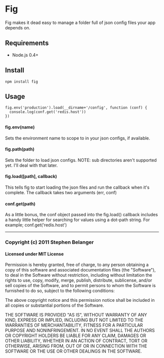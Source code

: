 # Fig
Fig makes it dead easy to manage a folder full of json config files your app depends on.

## Requirements
* Node.js 0.4+

## Install

    npm install fig

## Usage

    fig.env('production').load(__dirname+'/config', function (conf) {
      console.log(conf.get('redis.host'))
    })

#### fig.env(name)
Sets the environment name to scope to in your json configs, if available.

#### fig.path(path)
Sets the folder to load json configs. NOTE: sub directories aren't supported yet. I'll deal with that later.

#### fig.load([path], callback)
This tells fig to start loading the json files and run the callback when it's complete. The callback takes two arguments (err, conf)

#### conf.get(path)
As a little bonus, the conf object passed into the fig.load() callback includes a handy little helper for searching for values using a dot-path string. For example; conf.get('redis.host')

---

### Copyright (c) 2011 Stephen Belanger
#### Licensed under MIT License

Permission is hereby granted, free of charge, to any person obtaining a copy of this software and associated documentation files (the "Software"), to deal in the Software without restriction, including without limitation the rights to use, copy, modify, merge, publish, distribute, sublicense, and/or sell copies of the Software, and to permit persons to whom the Software is furnished to do so, subject to the following conditions:

The above copyright notice and this permission notice shall be included in all copies or substantial portions of the Software.

THE SOFTWARE IS PROVIDED "AS IS", WITHOUT WARRANTY OF ANY KIND, EXPRESS OR IMPLIED, INCLUDING BUT NOT LIMITED TO THE WARRANTIES OF MERCHANTABILITY, FITNESS FOR A PARTICULAR PURPOSE AND NONINFRINGEMENT. IN NO EVENT SHALL THE AUTHORS OR COPYRIGHT HOLDERS BE LIABLE FOR ANY CLAIM, DAMAGES OR OTHER LIABILITY, WHETHER IN AN ACTION OF CONTRACT, TORT OR OTHERWISE, ARISING FROM, OUT OF OR IN CONNECTION WITH THE SOFTWARE OR THE USE OR OTHER DEALINGS IN THE SOFTWARE.